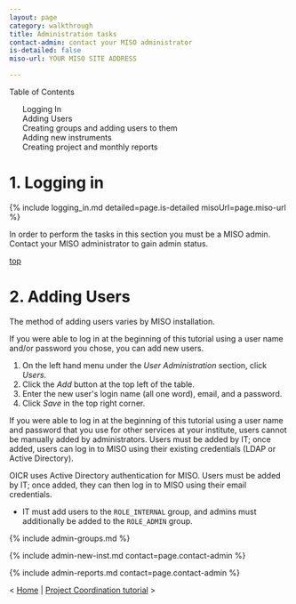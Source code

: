 ```yaml
---
layout: page
category: walkthrough
title: Administration tasks
contact-admin: contact your MISO administrator
is-detailed: false
miso-url: YOUR MISO SITE ADDRESS

---
```


<div id="toc">
Table of Contents
<ol>
    <li><a href="#login">Logging In</a></li>
    <li><a href="#users">Adding Users</a></li>
    <li><a href="#perms">Creating groups and adding users to them</a></li>
    <li><a href="#inst">Adding new instruments</a></li>
    <li><a href="#reports">Creating project and monthly reports</a></li>
</ol>
</div>

<a name="login"/>

# 1. Logging in

{% include logging_in.md detailed=page.is-detailed misoUrl=page.miso-url %}

In order to perform the tasks in this section you must be a MISO admin.
Contact your MISO administrator to gain admin status.

<a name="users" href="#" id="toplink">top</a>

# 2. Adding Users

The method of adding users varies by MISO installation. 

If you were able to log in at the beginning of this tutorial using a user name and/or password
you chose, you can add new users.

1. On the left hand menu under the _User Administration_ section, click _Users_.
1. Click the _Add_ button at the top left of the table.
1. Enter the new user's login name (all one word), email, and a password.
1. Click _Save_ in the top right corner.

If you were able to log in at the beginning of this tutorial using a user name and password 
that you use for other services at your institute, users cannot be manually added by administrators.
Users must be added by IT; once added, users can log in to MISO using their existing credentials 
(LDAP or Active Directory).

OICR uses Active Directory authentication for MISO. Users must be added by IT; once added,
they can then log in to MISO using their email credentials.
  * IT must add users to the `ROLE_INTERNAL` group, and admins must additionally be added
to the `ROLE_ADMIN` group.

{% include admin-groups.md %}

{% include admin-new-inst.md contact=page.contact-admin %}

{% include admin-reports.md contact=page.contact-admin %}


< <a href="plain-index">Home</a> | <a href="plain-1-0-project-coordination">Project Coordination tutorial</a> >

